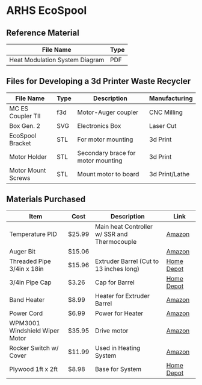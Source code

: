 # ARHS EcoSpool

## Reference Material
File Name | Type | 
----------|-------|
Heat Modulation System Diagram | PDF |

## Files for Developing a 3d Printer Waste Recycler

File Name | Type | Description | Manufacturing
----------|-------|------------|---------
MC ES Coupler TII | f3d | Motor-Auger coupler | CNC Milling
Box Gen. 2 | SVG | Electronics Box | Laser Cut
EcoSpool Bracket | STL | For motor mounting | 3d Print
Motor Holder | STL | Secondary brace for motor mounting | 3d Print
Motor Mount Screws | STL | Mount motor to board | 3d Print/Lathe

## Materials Purchased
Item | Cost | Description | Link
----------|-------|------------|---------
Temperature PID | $25.99 | Main heat Controller w/ SSR and Thermocouple | [Amazon](https://www.amazon.com/CGELE-Temperature-Controller-180-240V-Thermocouple/dp/B08ZYHFBYW/ref=pd_lpo_sccl_1/135-9036734-3566626?pd_rd_w=FmQyb&content-id=amzn1.sym.4c8c52db-06f8-4e42-8e56-912796f2ea6c&pf_rd_p=4c8c52db-06f8-4e42-8e56-912796f2ea6c&pf_rd_r=G0TDSBF83Z1F9N14AS4E&pd_rd_wg=8Z5EV&pd_rd_r=899dca1b-00e0-472d-a40a-bd9c4a2d4df0&pd_rd_i=B08ZYHFBYW&th=1)
Auger Bit | $15.06 |  | [Amazon](https://www.amazon.com/Irwin-Tools-304300-WeldTec-Auger/dp/B002WJTV0W/ref=sr_1_4?dib=eyJ2IjoiMSJ9.979zp34GToc95TVONOtJaYJBkBhZeKyHxx3VAxj6BR_80iGv8v78LbRla9Ra5LgjQfq3oL8mK2NgILXQBfZuYCT4wVTw4b_1xcb69Fjz-QRNivQUp0vF3AT99XzI-ATNMBzRrFvDm2mx5ujuuM5pLqM4WxbrppR0AQ0VcBN_C5MJ-G-4vNjnlxMmRBKws1C9_T5v4NgJ9lZn7VKglovTvdbtybm8slsq5ze8Lhi_CZsFBpZ91sdB0zvyFSyNN0EcIyMZ8EhkjPFseAQ55VMvQ7gXFT4yCrHu0ipAFQTpgu0.NXpENdEIoxpVSXqcc-kJp3I2-LUs_IIWskJGCwrCftQ&dib_tag=se&keywords=3%2F4%2Bauger%2Bbits%2Bfor%2Bwood&qid=1726077346&sr=8-4&th=1)
Threaded Pipe 3/4in x 18in | $15.96 | Extruder Barrel (Cut to 13 inches long) | [Home Depot](https://www.homedepot.com/p/VPC-3-4-in-x-18-in-Black-Steel-Schedule-40-Cut-Pipe-21-707518/304751767)
3/4in Pipe Cap | $3.26 | Cap for Barrel| [Home Depot](https://www.homedepot.com/p/Southland-3-4-in-Black-Malleable-Iron-FIP-Cap-Fitting-521-404HN/202283714)
Band Heater  | $8.99 |  Heater for Extruder Barrel | [Amazon](https://www.amazon.com/Injected-Heating-Element-Heater-35x35mm/dp/B075WNXLTY/ref=sr_1_10?crid=XQXFQSBSG9Q6&dib=eyJ2IjoiMSJ9.moz_hIqKLOePHZ2vGN9Uy07kutjQdFjNGEwRAm1guMjtupd7ttRb66DYQcijqT0jAFugEmDxz1z-3Wtik_1p-bhnIL1YfYRaExuJadrhBo4uwFFsgiUGdYZIjCLkUMch8_OIA7nMNrUW_-3CRjwq6jHO6fVDqNtzBgwc1dSEn1Ge7yQuINRJBcD4zTxM_eNqny5cUf5vUE96WFEoyAMWOglKQts0UYxgdLuCrY6rxfrYxpUKy4mjVneYy2IXrWLPnRu2UWQcBnUYeFqQ9WaAk3Qp7Mb4lUatZc6j62ZkrYQ.GdmwgFCeDyYh_gRyiuL1k14qzUaZCbrGTVRvzP-6vwE&dib_tag=se&keywords=band+heater+30mm&qid=1725906121&sprefix=band+heater+30mm%2Caps%2C56&sr=8-10)
Power Cord | $6.99 | Power for Heater | [Amazon](https://www.amazon.com/LISTED-Power-Pigtail-Replacement-120VAC/dp/B07SMXCT7D/ref=sr_1_7?crid=1SPVE0VML3PZ&dib=eyJ2IjoiMSJ9.4FTWzxH1oLIAC_L5CtmjZxc6s_VhCyf6YafB16Jz0209qKGPPYEsAaIxVCydRbg5AVASpkfUsHJNn463o4S7jDkZmeZG0UAZiR-3EPUzg7iBFGES0-8ZKnV7xNI9GQ6DYE5Qa_hekXoj5PhZrL3cVlQGlNAyMbTJR_gjVP8TOz7KMCVHisoczCdu8nab23JgwMRJdn7g6Z_VzmyPa6fCZgBcKHoEDxlvVR7SkTdN8fHGdwmOzvm5kEPw0dAbNlFudntHScIhzsu0q3Bggv_PV8yIKEAnzayrbp93mro0gA8.zmCflyvyI-paDdcIJjub0LRTqWyPqwkidGiXNWGRv_Y&dib_tag=se&keywords=appliance+power+cord+2+prong&qid=1759324991&sprefix=appliance+power+cord%2Caps%2C405&sr=8-7)
WPM3001 Windshield Wiper Motor | $35.95 | Drive motor | [Amazon](https://www.amazon.com/Windshield-Wiper-Chrysler-Plymouth-Caravan1996-2000/dp/B00VVFH0RE)
Rocker Switch w/ Cover | $11.99 | Used in Heating System | [Amazon](https://www.amazon.com/BOJACK-Rocker-Toggle-Switch-Automotive/dp/B0B28Z7YKG/ref=sr_1_5?crid=36IW6DY6D9BBH&dib=eyJ2IjoiMSJ9.aUVmtAgEGImvTU8qjH357e9gd0kJtz-vI5bE5nwGm2CiY9svNzkgM1WCZDWRg5mEWaoAOSw_LZNgqmLOnoj0C9Py2WgcYrltflbywPwTtTMqmcYa8ymc2lNo9crlZrK30lb45HRXtryl2qUhcgohkA.QoD79n9fXLjwrx0yZNUabzMyiy8qG5qOU8A4Iucqup4&dib_tag=se&keywords=bojack%2Brocker%2Bswitch&qid=1759325277&sprefix=bojack%2Brocker%2Bswitch%2Cspecialty-aps%2C100&sr=8-5&srs=20658268011&th=1)
Plywood 1ft x 2ft | $8.98 | Base for System | [Home Depot](https://www.homedepot.com/p/ProWood-1-2-in-x-12-in-x-24-in-Birch-Plywood-Project-Panel-420507/313763533)

